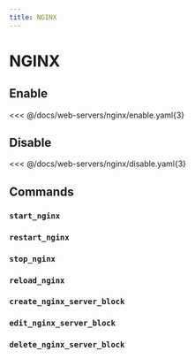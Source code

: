 ```yaml
---
title: NGINX
---
```


# NGINX

## Enable

<<< @/docs/web-servers/nginx/enable.yaml{3}

## Disable

<<< @/docs/web-servers/nginx/disable.yaml{3}

## Commands

### `start_nginx`

### `restart_nginx`

### `stop_nginx`

### `reload_nginx`

### `create_nginx_server_block`

### `edit_nginx_server_block`

### `delete_nginx_server_block`
